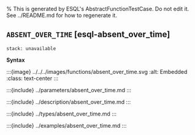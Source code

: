 % This is generated by ESQL's AbstractFunctionTestCase. Do not edit it. See ../README.md for how to regenerate it.

## `ABSENT_OVER_TIME` [esql-absent_over_time]
```{applies_to}
stack: unavailable
```

**Syntax**

:::{image} ../../../images/functions/absent_over_time.svg
:alt: Embedded
:class: text-center
:::


:::{include} ../parameters/absent_over_time.md
:::

:::{include} ../description/absent_over_time.md
:::

:::{include} ../types/absent_over_time.md
:::

:::{include} ../examples/absent_over_time.md
:::
